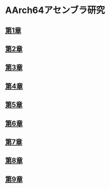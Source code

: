 # AArch64アセンブラ研究

## [第1章](chap1.md)

## [第2章](chap2.md)

## [第3章](chap3.md)

## [第4章](chap4.md)

## [第5章](chap5.md)

## [第6章](chap6.md)

## [第7章](chap7.md)

## [第8章](chap8.md)

## [第9章](chap9.md)
